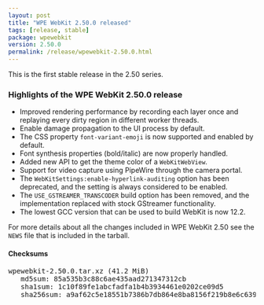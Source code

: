 ```yaml
---
layout: post
title: "WPE WebKit 2.50.0 released"
tags: [release, stable]
package: wpewebkit
version: 2.50.0
permalink: /release/wpewebkit-2.50.0.html
---
```


This is the first stable release in the 2.50 series.

### Highlights of the WPE WebKit 2.50.0 release

- Improved rendering performance by recording each layer once and replaying
  every dirty region in different worker threads.
- Enable damage propagation to the UI process by default.
- The CSS property `font-variant-emoji` is now supported and enabled by
  default.
- Font synthesis properties (bold/italic) are now properly handled.
- Added new API to get the theme color of a `WebKitWebView`.
- Support for video capture using PipeWire through the camera portal.
- The `WebKitSettings:enable-hyperlink-auditing` option has been deprecated,
  and the setting is always considered to be enabled.
- The `USE_GSTREAMER_TRANSCODER` build option has been removed, and
  the implementation replaced with stock GStreamer functionality.
- The lowest GCC version that can be used to build WebKit is now 12.2.

For more details about all the changes included in WPE WebKit 2.50 see the
`NEWS` file that is included in the tarball.

#### Checksums

<pre>
wpewebkit-2.50.0.tar.xz (41.2 MiB)
   md5sum: 85a535b3c88c6ae435aad271347312cb
   sha1sum: 1c10f89fe1abcfadfa1b4b3934461e0202ce09d5
   sha256sum: a9af62c5e18551b7386b7db864e8ba8156f219b8e6c639934bf6f3a567969922
</pre>

